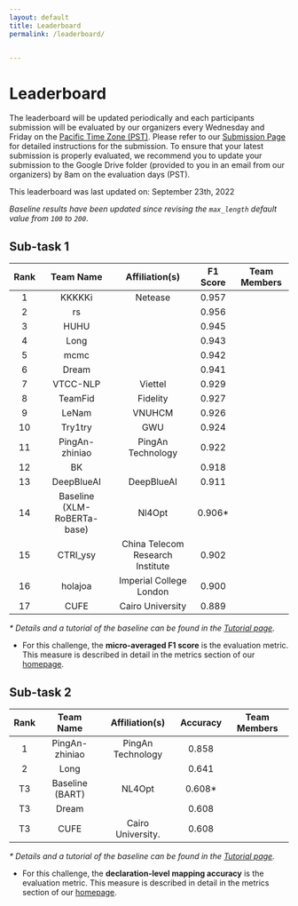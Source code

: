 ```yaml
---
layout: default
title: Leaderboard
permalink: /leaderboard/


---
```


# Leaderboard

The leaderboard will be updated periodically and each participants submission will be evaluated by our organizers every Wednesday and Friday on the [Pacific Time Zone (PST)](https://time.is/PT). Please refer to <!-- the template in the starter kit and --> our [Submission Page](https://nl4opt.github.io/submissions/) for detailed instructions for the submission. To ensure that your latest submission is properly evaluated, we recommend you to update your submission to the Google Drive folder (provided to you in an email from our organizers) by 8am on the evaluation days (PST). 

This leaderboard was last updated on: September 23th, 2022

*Baseline results have been updated since revising the `max_length` default value from `100` to `200`*.

## Sub-task 1

| Rank | Team Name                   | Affiliation(s)   | F1 Score | Team Members |
|:----:|:---------------------------:|:----------------:|:--------:|:------------:|
| 1    | KKKKKi                      | Netease          | 0.957    |              |
| 2    | rs                          |                  | 0.956    |              |
| 3    | HUHU                        |                  | 0.945    |              |
| 4    | Long                        |                  | 0.943    |              |
| 5    | mcmc                        |                  | 0.942    |              |
| 6    | Dream                       |                  | 0.941    |              |
| 7    | VTCC-NLP                    | Viettel          | 0.929    |              |
| 8    | TeamFid                     | Fidelity         | 0.927    |              |
| 9    | LeNam                       | VNUHCM           | 0.926    |              |
| 10   | Try1try                     | GWU              | 0.924    |              |
| 11   | PingAn-zhiniao              | PingAn Technology| 0.922    |              |
| 12   | BK                          |                  | 0.918    |              |
| 13   | DeepBlueAI                  | DeepBlueAI       | 0.911    |              |
| 14   | Baseline (XLM-RoBERTa-base) | Nl4Opt           | 0.906*   |              |
| 15   | CTRI_ysy                    | China Telecom Research Institute| 0.902   |              |
| 16   | holajoa                     | Imperial College London| 0.900   |              |
| 17   | CUFE                        | Cairo University | 0.889    |              |



*\* Details and a tutorial of the baseline can be found in the [Tutorial page](https://nl4opt.github.io/tutorial/).*

* For this challenge, the **micro-averaged F1 score** is the evaluation metric. This measure is described in detail in the metrics section of our [homepage](https://nl4opt.github.io/). 

## Sub-task 2

| Rank | Team Name       | Affiliation(s)   | Accuracy | Team Members |
|:----:|:---------------:|:----------------:|:--------:|:------------:|
| 1    | PingAn-zhiniao  | PingAn Technology| 0.858    |              |
| 2    | Long            |                  | 0.641    |              |
| T3   | Baseline (BART) | NL4Opt           | 0.608*   |              |
| T3   | Dream           |                  | 0.608    |              |
| T3   | CUFE            |Cairo University. | 0.608    |              |

*\* Details and a tutorial of the baseline can be found in the [Tutorial page](https://nl4opt.github.io/tutorial/).*

* For this challenge, the **declaration-level mapping accuracy** is the evaluation metric. This measure is described in detail in the metrics section of our [homepage](https://nl4opt.github.io/).
